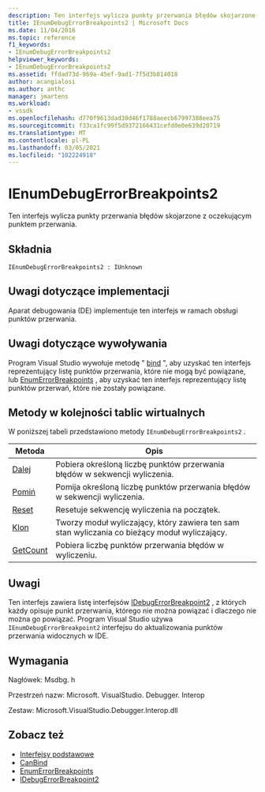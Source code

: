 ```yaml
---
description: Ten interfejs wylicza punkty przerwania błędów skojarzone z oczekującym punktem przerwania.
title: IEnumDebugErrorBreakpoints2 | Microsoft Docs
ms.date: 11/04/2016
ms.topic: reference
f1_keywords:
- IEnumDebugErrorBreakpoints2
helpviewer_keywords:
- IEnumDebugErrorBreakpoints2
ms.assetid: ffdad73d-969a-45ef-9ad1-7f5d3b814018
author: acangialosi
ms.author: anthc
manager: jmartens
ms.workload:
- vssdk
ms.openlocfilehash: d770f9613dad30d46f1788aeecb67997388eea75
ms.sourcegitcommit: f33ca1fc99f5d9372166431cefd0e0e639d20719
ms.translationtype: MT
ms.contentlocale: pl-PL
ms.lasthandoff: 03/05/2021
ms.locfileid: "102224918"
---
```

# <a name="ienumdebugerrorbreakpoints2"></a>IEnumDebugErrorBreakpoints2
Ten interfejs wylicza punkty przerwania błędów skojarzone z oczekującym punktem przerwania.

## <a name="syntax"></a>Składnia

```
IEnumDebugErrorBreakpoints2 : IUnknown
```

## <a name="notes-for-implementers"></a>Uwagi dotyczące implementacji
 Aparat debugowania (DE) implementuje ten interfejs w ramach obsługi punktów przerwania.

## <a name="notes-for-callers"></a>Uwagi dotyczące wywoływania
 Program Visual Studio wywołuje metodę " [bind](../../../extensibility/debugger/reference/idebugpendingbreakpoint2-canbind.md) ", aby uzyskać ten interfejs reprezentujący listę punktów przerwania, które nie mogą być powiązane, lub [EnumErrorBreakpoints](../../../extensibility/debugger/reference/idebugpendingbreakpoint2-enumerrorbreakpoints.md) , aby uzyskać ten interfejs reprezentujący listę punktów przerwań, które nie zostały powiązane.

## <a name="methods-in-vtable-order"></a>Metody w kolejności tablic wirtualnych
 W poniższej tabeli przedstawiono metody `IEnumDebugErrorBreakpoints2` .

|Metoda|Opis|
|------------|-----------------|
|[Dalej](../../../extensibility/debugger/reference/ienumdebugerrorbreakpoints2-next.md)|Pobiera określoną liczbę punktów przerwania błędów w sekwencji wyliczenia.|
|[Pomiń](../../../extensibility/debugger/reference/ienumdebugerrorbreakpoints2-skip.md)|Pomija określoną liczbę punktów przerwania błędów w sekwencji wyliczenia.|
|[Reset](../../../extensibility/debugger/reference/ienumdebugerrorbreakpoints2-reset.md)|Resetuje sekwencję wyliczenia na początek.|
|[Klon](../../../extensibility/debugger/reference/ienumdebugerrorbreakpoints2-clone.md)|Tworzy moduł wyliczający, który zawiera ten sam stan wyliczania co bieżący moduł wyliczający.|
|[GetCount](../../../extensibility/debugger/reference/ienumdebugerrorbreakpoints2-getcount.md)|Pobiera liczbę punktów przerwania błędów w wyliczeniu.|

## <a name="remarks"></a>Uwagi
 Ten interfejs zawiera listę interfejsów [IDebugErrorBreakpoint2](../../../extensibility/debugger/reference/idebugerrorbreakpoint2.md) , z których każdy opisuje punkt przerwania, którego nie można powiązać i dlaczego nie można go powiązać. Program Visual Studio używa `IEnumDebugErrorBreakpoint2` interfejsu do aktualizowania punktów przerwania widocznych w IDE.

## <a name="requirements"></a>Wymagania
 Nagłówek: Msdbg. h

 Przestrzeń nazw: Microsoft. VisualStudio. Debugger. Interop

 Zestaw: Microsoft.VisualStudio.Debugger.Interop.dll

## <a name="see-also"></a>Zobacz też
- [Interfejsy podstawowe](../../../extensibility/debugger/reference/core-interfaces.md)
- [CanBind](../../../extensibility/debugger/reference/idebugpendingbreakpoint2-canbind.md)
- [EnumErrorBreakpoints](../../../extensibility/debugger/reference/idebugpendingbreakpoint2-enumerrorbreakpoints.md)
- [IDebugErrorBreakpoint2](../../../extensibility/debugger/reference/idebugerrorbreakpoint2.md)
